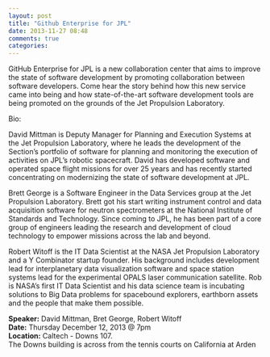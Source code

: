 ```yaml
---
layout: post
title: "Github Enterprise for JPL"
date: 2013-11-27 08:48
comments: true
categories: 
---
```

GitHub Enterprise for JPL is a new collaboration center that aims to improve the state of software development by promoting collaboration between software developers. Come hear the story behind how this new service came into being and how state-of-the-art software development tools are being promoted on the grounds of the Jet Propulsion Laboratory.

Bio: 

David Mittman is Deputy Manager for Planning and Execution Systems at the Jet Propulsion Laboratory, where he leads the development of the Section’s portfolio of software for planning and monitoring the execution of activities on JPL’s robotic spacecraft. David has developed software and operated space flight missions for over 25 years and has recently started concentrating on modernizing the state of software development at JPL.

Brett George is a Software Engineer in the Data Services group at the Jet Propulsion Laboratory.  Brett got his start writing instrument control and data acquisition software for neutron spectrometers at the National Institute of Standards and Technology.  Since coming to JPL, he has been part of a core group of engineers leading the research and development of cloud technology to empower missions across the lab and beyond.

Robert Witoff is the IT Data Scientist at the NASA Jet Propulsion Laboratory and a Y Combinator startup founder.  His background includes development lead for interplanetary data visualization software and space station systems lead for the experimental OPALS laser communication satellite.  Rob is NASA’s first IT Data Scientist and his data science team is incubating solutions to Big Data problems for spacebound explorers, earthborn assets and the people that make them possible.

__Speaker:__ David Mittman, Bret George, Robert Witoff <br/>
__Date:__ Thursday December 12, 2013 @ 7pm <br/>
__Location:__ Caltech - Downs 107. <br/>
The Downs building is across from the tennis courts on California at Arden

